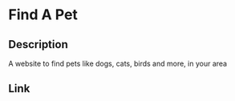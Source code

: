 # Find A Pet
## Description
A website to find pets like dogs, cats, birds and more, in your area
## Link
